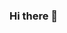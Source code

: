 ### Hi there 👋

<!--
**SKEITNepal/SKEITNepal** is a ✨ _special_ ✨ repository because its `README.md` (this file) appears on your GitHub profile.

Here are some ideas to get you started:

- 🔭 I’m currently working on ... something
- 🌱 I’m currently learning ... something
- 👯 I’m looking to collaborate on ... alot of things
- 🤔 I’m looking for help with ... many things
- 💬 Ask me about ... anything
- 📫 How to reach me: ... 
- 😄 Pronouns: ... 
- ⚡ Fun fact: ... nothing
-->

